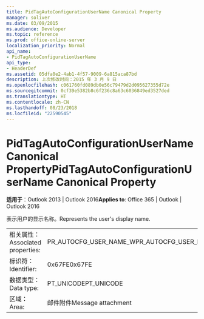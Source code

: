 ```yaml
---
title: PidTagAutoConfigurationUserName Canonical Property
manager: soliver
ms.date: 03/09/2015
ms.audience: Developer
ms.topic: reference
ms.prod: office-online-server
localization_priority: Normal
api_name:
- PidTagAutoConfigurationUserName
api_type:
- HeaderDef
ms.assetid: 05dfa0e2-4ab1-4f57-9009-6a815aca87bd
description: 上次修改时间：2015 年 3 月 9 日
ms.openlocfilehash: c061760fd089db0e56c79479d2d095627355d72e
ms.sourcegitcommit: 0cf39e5382b8c6f236c8a63c6036849ed3527ded
ms.translationtype: HT
ms.contentlocale: zh-CN
ms.lasthandoff: 08/23/2018
ms.locfileid: "22590545"
---
```

# <a name="pidtagautoconfigurationusername-canonical-property"></a><span data-ttu-id="a9bd0-103">PidTagAutoConfigurationUserName Canonical Property</span><span class="sxs-lookup"><span data-stu-id="a9bd0-103">PidTagAutoConfigurationUserName Canonical Property</span></span>

  
  
<span data-ttu-id="a9bd0-104">**适用于**：Outlook 2013 | Outlook 2016</span><span class="sxs-lookup"><span data-stu-id="a9bd0-104">**Applies to**: Office 365 | Outlook | Outlook 2016</span></span> 
  
<span data-ttu-id="a9bd0-105">表示用户的显示名称。</span><span class="sxs-lookup"><span data-stu-id="a9bd0-105">Represents the user's display name.</span></span>
  
|||
|:-----|:-----|
|<span data-ttu-id="a9bd0-106">相关属性：</span><span class="sxs-lookup"><span data-stu-id="a9bd0-106">Associated properties:</span></span>  <br/> |<span data-ttu-id="a9bd0-107">PR_AUTOCFG_USER_NAME_W</span><span class="sxs-lookup"><span data-stu-id="a9bd0-107">PR_AUTOCFG_USER_NAME_W</span></span>  <br/> |
|<span data-ttu-id="a9bd0-108">标识符：</span><span class="sxs-lookup"><span data-stu-id="a9bd0-108">Identifier:</span></span>  <br/> |<span data-ttu-id="a9bd0-109">0x67FE</span><span class="sxs-lookup"><span data-stu-id="a9bd0-109">0x67FE</span></span>  <br/> |
|<span data-ttu-id="a9bd0-110">数据类型：</span><span class="sxs-lookup"><span data-stu-id="a9bd0-110">Data type:</span></span>  <br/> |<span data-ttu-id="a9bd0-111">PT_UNICODE</span><span class="sxs-lookup"><span data-stu-id="a9bd0-111">PT_UNICODE</span></span>  <br/> |
|<span data-ttu-id="a9bd0-112">区域：</span><span class="sxs-lookup"><span data-stu-id="a9bd0-112">Area:</span></span>  <br/> |<span data-ttu-id="a9bd0-113">邮件附件</span><span class="sxs-lookup"><span data-stu-id="a9bd0-113">Message attachment</span></span>  <br/> |
   

